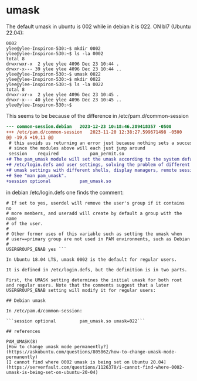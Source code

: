 # umask

The default umask in ubuntu is 002 while in debian it is 022.
ON bl7 (Ubuntu 22.04):

```ylee@ylee-Inspiron-530:~$ umask
0002
ylee@ylee-Inspiron-530:~$ mkdir 0002
ylee@ylee-Inspiron-530:~$ ls -la 0002
total 8
drwxrwxr-x  2 ylee ylee 4096 Dec 23 10:44 .
drwxr-x--- 39 ylee ylee 4096 Dec 23 10:44 ..
ylee@ylee-Inspiron-530:~$ umask 0022
ylee@ylee-Inspiron-530:~$ mkdir 0022
ylee@ylee-Inspiron-530:~$ ls -la 0022
total 8
drwxr-xr-x  2 ylee ylee 4096 Dec 23 10:45 .
drwxr-x--- 40 ylee ylee 4096 Dec 23 10:45 ..
ylee@ylee-Inspiron-530:~$ 
```

This seems to be because of the difference in /etc/pam.d/common-session

```diff -bur common-session.debian /etc/pam.d/common-session
--- common-session.debian	2023-12-23 10:18:46.289418357 -0500
+++ /etc/pam.d/common-session	2023-11-20 12:38:27.599671498 -0500
@@ -19,6 +19,11 @@
 # this avoids us returning an error just because nothing sets a success code
 # since the modules above will each just jump around
 session	required			pam_permit.so
+# The pam_umask module will set the umask according to the system default in
+# /etc/login.defs and user settings, solving the problem of different
+# umask settings with different shells, display managers, remote sessions etc.
+# See "man pam_umask".
+session optional			pam_umask.so
```
in debian /etc/login.defs one finds the comment:

```
# If set to yes, userdel will remove the user's group if it contains no
# more members, and useradd will create by default a group with the name
# of the user.
#
# Other former uses of this variable such as setting the umask when
# user==primary group are not used in PAM environments, such as Debian
#
USERGROUPS_ENAB yes ```

In Ubuntu 18.04 LTS, umask 0002 is the default for regular users.

It is defined in /etc/login.defs, but the definition is in two parts.

First, the UMASK setting determines the initial umask for both root and regular users. Note that the comments suggest that a later USERGROUPS_ENAB setting will modify it for regular users:

## Debian umask

In /etc/pam.d/common-session:

```session optional			pam_umask.so umask=022```

## references

PAM_UMASK(8)
[How to change umask mode permanently?](https://askubuntu.com/questions/805862/how-to-change-umask-mode-permanently)
[I cannot find where 0002 umask is being set on Ubuntu 20.04](https://serverfault.com/questions/1126370/i-cannot-find-where-0002-umask-is-being-set-on-ubuntu-20-04)
